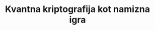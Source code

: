 ---
title: Kvantna kriptografija kot namizna igra
nosilec: Sergej Faletič
vrsta: predavanje
kraj: FMF UL
datum: 2022-01-27
---